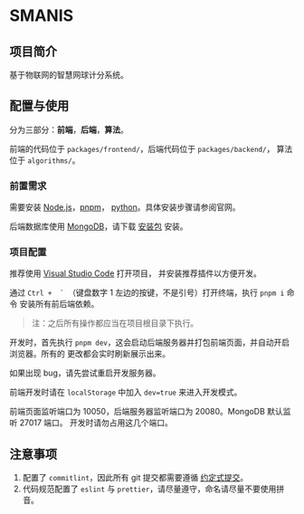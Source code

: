 # SMANIS

## 项目简介

基于物联网的智慧网球计分系统。

## 配置与使用

分为三部分：**前端**，**后端**，**算法**。

前端的代码位于 `packages/frontend/`，后端代码位于 `packages/backend/`，
算法位于 `algorithms/`。

### 前置需求

需要安装 [Node.js](https://nodejs.org/zh-cn/)，[pnpm](https://pnpm.io/zh/)，
[python](https://www.python.org)。具体安装步骤请参阅官网。

后端数据库使用 [MongoDB](https://www.mongodb.com/home)，请下载
[安装包](https://fastdl.mongodb.org/windows/mongodb-windows-x86_64-6.0.3-signed.msi)
安装。

### 项目配置

推荐使用 [Visual Studio Code](https://code.visualstudio.com) 打开项目，
并安装推荐插件以方便开发。

通过 ``Ctrl +  ` ``（键盘数字 1 左边的按键，不是引号）打开终端，执行 `pnpm i` 命令
安装所有前后端依赖。

> 注：之后所有操作都应当在项目根目录下执行。

开发时，首先执行 `pnpm dev`，这会启动后端服务器并打包前端页面，并自动开启浏览器。所有的
更改都会实时刷新展示出来。

如果出现 bug，请先尝试重启开发服务器。

前端开发时请在 `localStorage` 中加入 `dev=true` 来进入开发模式。

前端页面监听端口为 10050，后端服务器监听端口为 20080。MongoDB 默认监听 27017 端口。
开发时请勿占用这几个端口。

## 注意事项

1. 配置了 `commitlint`，因此所有 git 提交都需要遵循 [约定式提交](https://www.conventionalcommits.org/zh-hans/v1.0.0/)。
2. 代码规范配置了 `eslint` 与 `prettier`，请尽量遵守，命名请尽量不要使用拼音。
